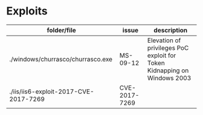 # Exploits

| folder/file | issue | description |
| -----------|--------|-------------|
| ./windows/churrasco/churrasco.exe| MS-09-12 | Elevation of privileges PoC exploit for Token Kidnapping on Windows 2003 |
| ./iis/iis6-exploit-2017-CVE-2017-7269 | CVE-2017-7269 | |
